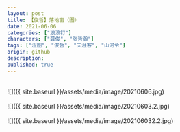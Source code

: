 ```yaml
---
layout: post
title: 【俊哲】落地窗（图）
date: 2021-06-06
categories: ["浪浪钉"]
characters: ["龚俊", "张哲瀚"]
tags: ["涩图", "俊哲", "天涯客", "山河令"]
origin: github
description: 
published: true
---
```


<br>
![]({{ site.baseurl }}/assets/media/image/20210606.jpg)
<br><br>
![]({{ site.baseurl }}/assets/media/image/20210603.2.jpg)
<br><br>
![]({{ site.baseurl }}/assets/media/image/202106032.2.jpg)
